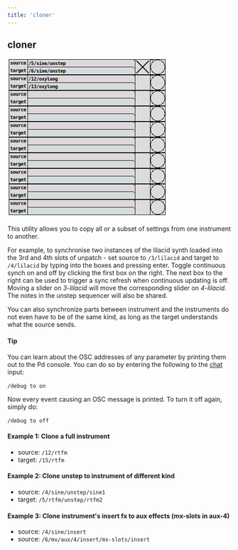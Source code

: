 ```yaml
---
title: 'cloner'
---
```


## cloner

![cloner](cloner.png)

This utility allows you to copy all or a subset of settings
from one instrument to another.

For example, to synchronise two instances of the lilacid synth loaded
into the 3rd and 4th slots of unpatch -  set source to `/3/lilacid` and
target to `/4/lilacid` by typing into the boxes and pressing enter.
Toggle continuous synch on and off by clicking the first box on the right.
The next box to the right can be used to trigger a sync refresh when
continuous updating is off. Moving a slider on *3-lilacid* will move the
corresponding slider on *4-lilacid*. The notes in the unstep sequencer
will also be shared.

You can also synchronize parts between instrument and the instruments
do not even have to be of the same kind, as long as the target understands
what the source sends.

#### Tip
You can learn about the OSC addresses of any parameter by printing
them out to the Pd console. You can do so by entering the following to
the [chat](/docs/chat) input:

```
/debug to on
```

Now every event causing an  OSC message is printed. To turn it off
again, simply do:

```
/debug to off
```

#### Example 1: Clone a full instrument
  * source: `/12/rtfm`
  * target: `/15/rtfm`

#### Example 2: Clone unstep to instrument of different kind
  * source: `/4/sine/unstep/sine1`
  * target: `/5/rtfm/unstep/rtfm2`

#### Example 3: Clone instrument's insert fx to aux effects (mx-slots in aux-4)
  * source: `/4/sine/insert`
  * source: `/6/mx/aux/4/insert/mx-slots/insert`
